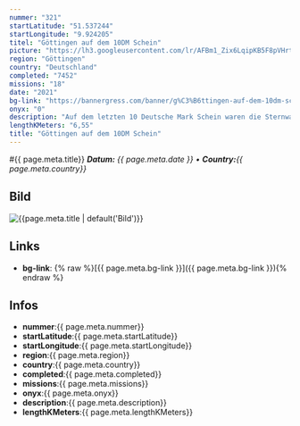 ```yaml
---
nummer: "321"
startLatitude: "51.537244"
startLongitude: "9.924205"
titel: "Göttingen auf dem 10DM Schein"
picture: "https://lh3.googleusercontent.com/lr/AFBm1_Zix6LqipKB5F8pVHrt1MOqvamiTCQcYTN_bVwkghyRh2DLRauuCpN2j5k9cjOGr7VlN-kntABumVBk20nMunEIZAtc_A2DZcqsKiriJEcQZSEcbaloZ4CQPA_GhnbVpYDRtEc9WyDG9y3Yl7HQBq12jnCWEGjwXTeOPWRn2vp2UNxeeafxJ0krWiKNcTSk7drOYU7L1BuCPNCQmX8dWwLmQfIklxlDxWQMROiYKiB63kFOOJPv-dIv5hHQALH0_q56K_GDTgbva1eCb2vH4MOl8iOa0TOSIPeCVdwacb5QQYpDIPY31HyElcL-HySkAnjr3lRiF3ZfXr25EuZYM0OHt3wIb6_s_upD3Mf8FgAYFNz1XkWPv1eU_codnz4gZOqSqP6JXQ2Pr7DpRXgTkUCbQbe6UHRR0QFS8VlgYvuX8hZvnsp7aKVdI8L2SalTPYd7S1BWLvWTpQlALmsPWkBrC5UPZuvAYpHn6WN9bOpsCZt9NoHmJh9qGotBOFdnlOqvk8MsqR6fjdewtZXkVPaDLOxvLmd1OLxZWLVWRdK1_5jEmhvCPo0tl8Vcam9zK-j8cNxIiBKe89xCB-XA5uEBlcZXPt_V0OR60xhs-et1-gJhs_y6QLs5ss883MIAT6Nofr2ja1Y7KaRKPbtvQF8jeAAGVUYEti5tBo2boqC1qLQ2_C32CKdefG9LpOKdasfsFO59nvDTN8Jl-frgyt4OJDR0vuytvHcGVDEM7e_oePxY1w63i84Z31pqeKzIWp5Fq7-aJT-fNXBcsYxzI9KrYynY4jGpUvYmehSh8uwlZSzstkvfjAyDkfgHcUdmsuJeybH8C1uMHf_elrFEB4JWvm_U0iamzmZR"
region: "Göttingen"
country: "Deutschland"
completed: "7452"
missions: "18"
date: "2021"
bg-link: "https://bannergress.com/banner/g%C3%B6ttingen-auf-dem-10dm-schein-0144"
onyx: "0"
description: "Auf dem letzten 10 Deutsche Mark Schein waren die Sternwarte, die Johanniskirche, die Universitätsaula, das Rathaus, der Kirchturm von Jacobi und das Museum der Stadt Göttingen zu sehen."
lengthKMeters: "6,55"
title: "Göttingen auf dem 10DM Schein"
---
```


#{{ page.meta.title}}
_**Datum:** {{ page.meta.date }} • **Country:**{{ page.meta.country}}_

## Bild
![{{page.meta.title | default('Bild')}}]({{page.meta.picture}})

## Links
- **bg-link**: {% raw %}[{{ page.meta.bg-link }}]({{ page.meta.bg-link }}){% endraw %}

## Infos
- **nummer**:{{ page.meta.nummer}}
- **startLatitude**:{{ page.meta.startLatitude}}
- **startLongitude**:{{ page.meta.startLongitude}}
- **region**:{{ page.meta.region}}
- **country**:{{ page.meta.country}}
- **completed**:{{ page.meta.completed}}
- **missions**:{{ page.meta.missions}}
- **onyx**:{{ page.meta.onyx}}
- **description**:{{ page.meta.description}}
- **lengthKMeters**:{{ page.meta.lengthKMeters}}

